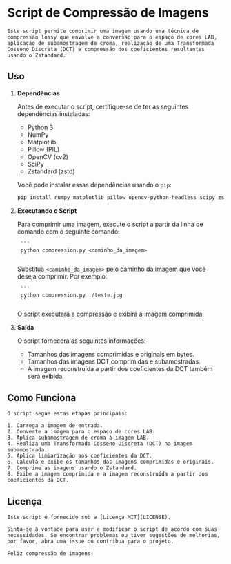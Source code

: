 # Script de Compressão de Imagens

    Este script permite comprimir uma imagem usando uma técnica de compressão lossy que envolve a conversão para o espaço de cores LAB, aplicação de subamostragem de croma, realização de uma Transformada Cosseno Discreta (DCT) e compressão dos coeficientes resultantes usando o Zstandard.

## Uso

1. **Dependências**

    Antes de executar o script, certifique-se de ter as seguintes dependências instaladas:

    - Python 3
    - NumPy
    - Matplotlib
    - Pillow (PIL)
    - OpenCV (cv2)
    - SciPy
    - Zstandard (zstd)

    Você pode instalar essas dependências usando o `pip`:

    ```bash
    pip install numpy matplotlib pillow opencv-python-headless scipy zstandard
    ```


2. **Executando o Script**

    Para comprimir uma imagem, execute o script a partir da linha de comando com o seguinte comando:

        ```
        python compression.py <caminho_da_imagem>
        ```

    Substitua `<caminho_da_imagem>` pelo caminho da imagem que você deseja comprimir. Por exemplo:

        ```
        python compression.py ./teste.jpg
        ```

    O script executará a compressão e exibirá a imagem comprimida.

3. **Saída**

    O script fornecerá as seguintes informações:

    - Tamanhos das imagens comprimidas e originais em bytes.
    - Tamanhos das imagens DCT comprimidas e subamostradas.
    - A imagem reconstruída a partir dos coeficientes da DCT também será exibida.

## Como Funciona

    O script segue estas etapas principais:

    1. Carrega a imagem de entrada.
    2. Converte a imagem para o espaço de cores LAB.
    3. Aplica subamostragem de croma à imagem LAB.
    4. Realiza uma Transformada Cosseno Discreta (DCT) na imagem subamostrada.
    5. Aplica limiarização aos coeficientes da DCT.
    6. Calcula e exibe os tamanhos das imagens comprimidas e originais.
    7. Comprime as imagens usando o Zstandard.
    8. Exibe a imagem comprimida e a imagem reconstruída a partir dos coeficientes da DCT.

## Licença

    Este script é fornecido sob a [Licença MIT](LICENSE).

    Sinta-se à vontade para usar e modificar o script de acordo com suas necessidades. Se encontrar problemas ou tiver sugestões de melhorias, por favor, abra uma issue ou contribua para o projeto.

    Feliz compressão de imagens!

